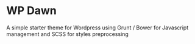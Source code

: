 # WP Dawn

A simple starter theme for Wordpress using Grunt / Bower for Javascript management and SCSS for styles preprocessing
